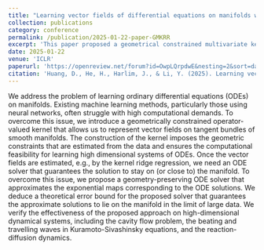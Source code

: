 ```yaml
---
title: "Learning vector fields of differential equations on manifolds with geometrically constrained operator-valued kernels"
collection: publications
category: conference
permalink: /publication/2025-01-22-paper-GMKRR
excerpt: 'This paper proposed a geometrical constrained multivariate kernel ridge regression method to learn the vector field located on the smooth manifold.'
date: 2025-01-22
venue: 'ICLR'
paperurl: 'https://openreview.net/forum?id=OwpLQrpdwE&nesting=2&sort=date-desc'
citation: 'Huang, D., He, H., Harlim, J., & Li, Y. (2025). Learning vector fields of differential equations on manifolds with geometrically constrained operator-valued kernels. In International Conference on Learning Representations (ICLR 2025).'
---
```


We address the problem of learning ordinary differential equations (ODEs) on manifolds. Existing machine learning methods, particularly those using neural networks, often struggle with high computational demands. To overcome this issue, we introduce a geometrically constrained operator-valued kernel that allows us to represent vector fields on tangent bundles of smooth manifolds. The construction of the kernel imposes the geometric constraints that are estimated from the data and ensures the computational feasibility for learning high dimensional systems of ODEs. Once the vector fields are estimated, e.g., by the kernel ridge regression, we need an ODE solver that guarantees the solution to stay on (or close to) the manifold. To overcome this issue, we propose a geometry-preserving ODE solver that approximates the exponential maps corresponding to the ODE solutions. We deduce a theoretical error bound for the proposed solver that guarantees the approximate solutions to lie on the manifold in the limit of large data. We verify the effectiveness of the proposed approach on high-dimensional dynamical systems, including the cavity flow problem, the beating and travelling waves in Kuramoto-Sivashinsky equations, and the reaction-diffusion dynamics.
